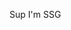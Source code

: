 Sup
I'm SSG

<!---
SSGMASTERX/SSGMASTERX is a ✨ special ✨ repository because its `README.md` (this file) appears on your GitHub profile.
You can click the Preview link to take a look at your changes.
--->
